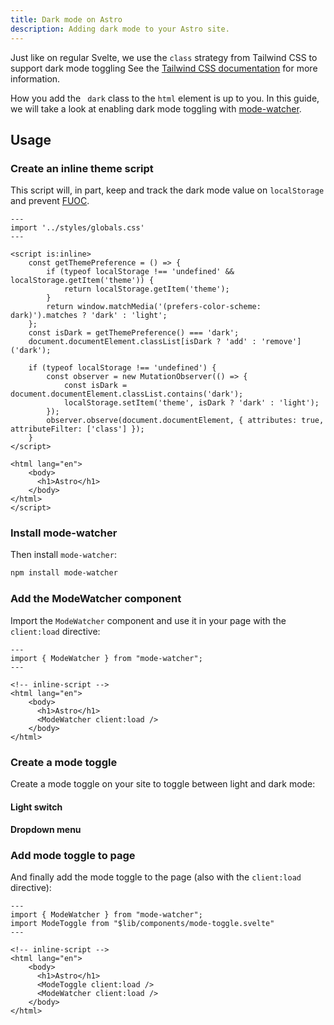 ```yaml
---
title: Dark mode on Astro
description: Adding dark mode to your Astro site.
---
```


<script>
  import { Steps, ComponentPreview } from "$lib/components/docs";
</script>

Just like on regular Svelte, we use the `class` strategy from Tailwind CSS to support dark mode toggling See the [Tailwind CSS documentation](https://tailwindcss.com/docs/dark-mode#toggling-dark-mode-manually) for more information.

How you add the ` dark` class to the `html` element is up to you. In this guide, we will take a look at enabling dark mode toggling with [mode-watcher](https://github.com/svecosystem/mode-watcher).

## Usage

<Steps>

### Create an inline theme script

This script will, in part, keep and track the dark mode value on `localStorage` and prevent [FUOC](https://en.wikipedia.org/wiki/Flash_of_unstyled_content).

```astro title="src/pages/index.astro"
---
import '../styles/globals.css'
---

<script is:inline>
	const getThemePreference = () => {
		if (typeof localStorage !== 'undefined' && localStorage.getItem('theme')) {
			return localStorage.getItem('theme');
		}
		return window.matchMedia('(prefers-color-scheme: dark)').matches ? 'dark' : 'light';
	};
	const isDark = getThemePreference() === 'dark';
	document.documentElement.classList[isDark ? 'add' : 'remove']('dark');

	if (typeof localStorage !== 'undefined') {
		const observer = new MutationObserver(() => {
			const isDark = document.documentElement.classList.contains('dark');
			localStorage.setItem('theme', isDark ? 'dark' : 'light');
		});
		observer.observe(document.documentElement, { attributes: true, attributeFilter: ['class'] });
	}
</script>

<html lang="en">
	<body>
      <h1>Astro</h1>
	</body>
</html>
</script>
```

### Install mode-watcher

Then install `mode-watcher`:

```bash
npm install mode-watcher
```

### Add the ModeWatcher component

Import the `ModeWatcher` component and use it in your page with the `client:load` directive:

```astro title="src/pages/index.astro
---
import { ModeWatcher } from "mode-watcher";
---

<!-- inline-script -->
<html lang="en">
	<body>
      <h1>Astro</h1>
      <ModeWatcher client:load />
	</body>
</html>
```

### Create a mode toggle

Create a mode toggle on your site to toggle between light and dark mode:

#### Light switch

<ComponentPreview name="dark-mode-light-switch">

<div />

</ComponentPreview>

#### Dropdown menu

<ComponentPreview name="dark-mode-dropdown-menu">

<div />

</ComponentPreview>

### Add mode toggle to page

And finally add the mode toggle to the page (also with the `client:load` directive):

```astro {10} title="src/pages/index.astro
---
import { ModeWatcher } from "mode-watcher";
import ModeToggle from "$lib/components/mode-toggle.svelte"
---

<!-- inline-script -->
<html lang="en">
	<body>
      <h1>Astro</h1>
      <ModeToggle client:load />
      <ModeWatcher client:load />
	</body>
</html>
```

</Steps>
